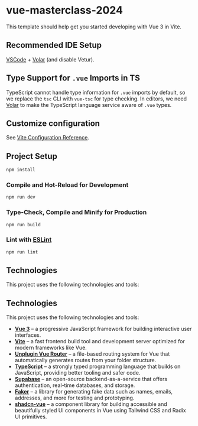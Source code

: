 # vue-masterclass-2024

This template should help get you started developing with Vue 3 in Vite.

## Recommended IDE Setup

[VSCode](https://code.visualstudio.com/) + [Volar](https://marketplace.visualstudio.com/items?itemName=Vue.volar) (and disable Vetur).

## Type Support for `.vue` Imports in TS

TypeScript cannot handle type information for `.vue` imports by default, so we replace the `tsc` CLI with `vue-tsc` for type checking. In editors, we need [Volar](https://marketplace.visualstudio.com/items?itemName=Vue.volar) to make the TypeScript language service aware of `.vue` types.

## Customize configuration

See [Vite Configuration Reference](https://vite.dev/config/).

## Project Setup

```sh
npm install
```

### Compile and Hot-Reload for Development

```sh
npm run dev
```

### Type-Check, Compile and Minify for Production

```sh
npm run build
```

### Lint with [ESLint](https://eslint.org/)

```sh
npm run lint
```

## Technologies

This project uses the following technologies and tools:

## Technologies

This project uses the following technologies and tools:

- [**Vue 3**](https://vuejs.org/) – a progressive JavaScript framework for building interactive user interfaces.
- [**Vite**](https://vite.dev/) – a fast frontend build tool and development server optimized for modern frameworks like Vue.
- [**Unplugin Vue Router**](https://uvr.esm.is/) – a file-based routing system for Vue that automatically generates routes from your folder structure.
- [**TypeScript**](https://www.typescriptlang.org/) – a strongly typed programming language that builds on JavaScript, providing better tooling and safer code.
- [**Supabase**](https://supabase.com/) – an open-source backend-as-a-service that offers authentication, real-time databases, and storage.
- [**Faker**](https://fakerjs.dev/) – a library for generating fake data such as names, emails, addresses, and more for testing and prototyping.
- [**shadcn-vue**](https://github.com/shadcn-ui/ui) – a component library for building accessible and beautifully styled UI components in Vue using Tailwind CSS and Radix UI primitives.